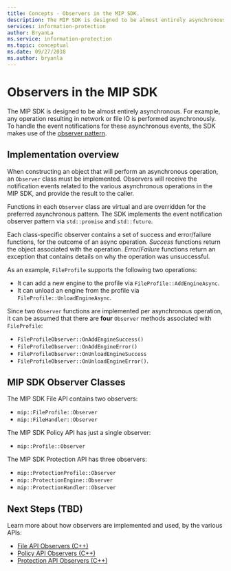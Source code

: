 ```yaml
---
title: Concepts - Observers in the MIP SDK.
description: The MIP SDK is designed to be almost entirely asynchronous. This article will help you understand how Observers are implemented and used for asynchronicity.
services: information-protection
author: BryanLa
ms.service: information-protection
ms.topic: conceptual
ms.date: 09/27/2018
ms.author: bryanla
---
```

# Observers in the MIP SDK

The MIP SDK is designed to be almost entirely asynchronous. For example, any operation resulting in network or file IO is performed asynchronously. To handle the event notifications for these asynchronous events, the SDK makes use of the [observer pattern](https://wikipedia.org/wiki/Observer_pattern). 

## Implementation overview

When constructing an object that will perform an asynchronous operation, an `Observer` class must be implemented. Observers will receive the notification events related to the various asynchronous operations in the MIP SDK, and provide the result to the caller.

Functions in each `Observer` class are virtual and are overridden for the preferred asynchronous pattern. The SDK implements the event notification observer pattern via `std::promise` and `std::future`.

Each class-specific observer contains a set of success and error/failure functions, for the outcome of an async operation. *Success* functions return the object associated with the operation. *Error*/*Failure* functions return an exception that contains details on why the operation was unsuccessful.

As an example, `FileProfile` supports the following two operations: 

- It can add a new engine to the profile via `FileProfile::AddEngineAsync`. 
- It can unload an engine from the profile via `FileProfile::UnloadEngineAsync`.

Since two `Observer` functions are implemented per asynchronous operation, it can be assumed that there are **four** `Observer` methods associated with `FileProfile`: 

- `FileProfileObserver::OnAddEngineSuccess()`
- `FileProfileObserver::OnAddEngineError()`
- `FileProfileObserver::OnUnloadEngineSuccess`
- `FileProfileObserver::OnUnloadEngineError()`. 

## MIP SDK Observer Classes

The MIP SDK File API contains two observers:

* `mip::FileProfile::Observer`
* `mip::FileHandler::Observer`

The MIP SDK Policy API has just a single observer:

* `mip::Profile::Observer`

The MIP SDK Protection API has three observers:

* `mip::ProtectionProfile::Observer`
* `mip::ProtectionEngine::Observer`
* `mip::ProtectionHandler::Observer`

## Next Steps (TBD)

Learn more about how observers are implemented and used, by the various APIs:

* [File API Observers (C++)](concept-async-observers-file-cpp.md)
* [Policy API Observers (C++)](concept-async-observers-policy-cpp.md)
* [Protection API Observers (C++)](concept-async-observers-protection-cpp.md)
